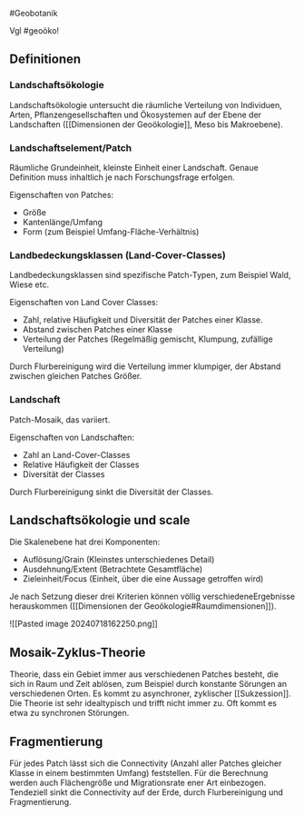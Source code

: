 #Geobotanik 

Vgl #geoöko!

## Definitionen

### Landschaftsökologie

Landschaftsökologie untersucht die räumliche Verteilung von Individuen, Arten, Pflanzengesellschaften und Ökosystemen auf der Ebene der Landschaften ([[Dimensionen der Geoökologie]], Meso bis Makroebene).

### Landschaftselement/Patch

Räumliche Grundeinheit, kleinste Einheit einer Landschaft. Genaue Definition muss inhaltlich je nach Forschungsfrage erfolgen.

Eigenschaften von Patches:
- Größe
- Kantenlänge/Umfang
- Form (zum Beispiel Umfang-Fläche-Verhältnis)

### Landbedeckungsklassen (Land-Cover-Classes)

Landbedeckungsklassen sind spezifische Patch-Typen, zum Beispiel Wald, Wiese etc.

Eigenschaften von Land Cover Classes:
- Zahl, relative Häufigkeit und Diversität der Patches einer Klasse.
- Abstand zwischen Patches einer Klasse
- Verteilung der Patches (Regelmäßig gemischt, Klumpung, zufällige Verteilung)

Durch Flurbereinigung wird die Verteilung immer klumpiger, der Abstand zwischen gleichen Patches Größer.

### Landschaft

Patch-Mosaik, das variiert.

Eigenschaften von Landschaften:
- Zahl an Land-Cover-Classes
- Relative Häufigkeit der Classes 
- Diversität der Classes

Durch Flurbereinigung sinkt die Diversität der Classes.

## Landschaftsökologie und scale

Die Skalenebene hat drei Komponenten:

- Auflösung/Grain (Kleinstes unterschiedenes Detail)
- Ausdehnung/Extent (Betrachtete Gesamtfläche)
- Zieleinheit/Focus (Einheit, über die eine Aussage getroffen wird)

Je nach Setzung dieser drei Kriterien können völlig verschiedeneErgebnisse herauskommen ([[Dimensionen der Geoökologie#Raumdimensionen]]).

![[Pasted image 20240718162250.png]]

## Mosaik-Zyklus-Theorie

Theorie, dass ein Gebiet immer aus verschiedenen Patches besteht, die sich in Raum und Zeit ablösen, zum Beispiel durch konstante Sörungen an verschiedenen Orten. Es kommt zu asynchroner, zyklischer [[Sukzession]]. Die Theorie ist sehr idealtypisch und trifft nicht immer zu. Oft kommt es etwa zu synchronen Störungen.

## Fragmentierung

Für jedes Patch lässt sich die Connectivity (Anzahl aller Patches gleicher Klasse in einem bestimmten Umfang) feststellen. Für die Berechnung werden auch Flächengröße und Migrationsrate ener Art einbezogen. Tendeziell sinkt die Connectivity auf der Erde, durch Flurbereinigung und Fragmentierung.
